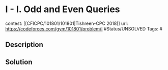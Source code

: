 # I - I. Odd and Even Queries

contest: [[CFICPC/101801/101801|Tishreen-CPC 2018]]
url: https://codeforces.com/gym/101801/problem/I
#Status/UNSOLVED
Tags: #

## Description

## Solution

